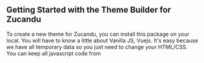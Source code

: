 ## Getting Started with the Theme Builder for Zucandu

<p>To create a new theme for Zucandu, you can install this package on your local. You will have to know a little about Vanilla JS, Vuejs. It's easy because we have all temporary data so you just need to change your HTML/CSS. You can keep all javascript code from <script> tag in Vue components if you don't know much about JS or Vue.</p>

<p>In this package, we have made it simple so that you can create a new theme. All data are .json files and you can see them in <code>/storage/app/public/data/</code>. When you complete the theme, you must create the package with the following structure. You can upload your theme to zucandu.com site and earn money.</p>
<div>_theme_name</div>
<div>____assets (your images)</div>
<div>____templates</div>
<div>_______storefront (where you work on)</div>
<div>__________plugins</div>
<div>__________scss</div>
<div>__________templates</div>
<div>__________...(Vue component .vue)</div>

## Setup Local Server and Install the Theme Builder

<p>Download the package and extract the package on your destination folder.</p>

<ol>
    <li><code>npm install</code></li>
    <li><code>php composer.phar update --no-scripts</code></li>
    <li>Change <code>.env.example</code> to <code>.env</code></li>    
    <li><code>php artisan storage:link</code></li>
    <li><code>php artisan key:generate</code></li>
    <li><a href="https://drive.google.com/file/d/1nLrHTi4IGx7_zQJock1Zgh4riysCE8sy/view?usp=sharing" target="_blank">Download the data.zip</a> and extract it in <code>/storage/app/public</code>. This zip file includes .json data and images for the example theme.</li>
    <li>Open 2 CLI and run: <code>npm run watch</code> and <code>php artisan serve</code></li>
    <li>Open: <a href="http://localhost:8000" target="_blank">http://localhost:8000</a> and enjoy!</li>
</ol>

## How to Work

<p>All of theme files will be located at <code>/resources/js/components/themes/default/</code>. When you complete, you can pack your theme with above structure and upload your theme to https://zucandu.com</p>

## Some notes:

<p>- This package comes with everything needed to create a new Zucandu theme. You just need to know HTML CSS or SCSS. Kinda easy! Also, if you want to learn about Vuejs, this is a good package to start with.</p>
<p>- When you customize the layout on the product listing, the filter feature will not apply when you selected the filter option because all of data is temporary from <code>/storage/app/public/data/</code> however it should work when the URL looks like this:</p>

<p><code>http://localhost:8000/category/appliances?flt=m:2|m:3|a:1-2|r:4|p:100-120</code></p>

<p>- You can easy to change your data from <code>/storage/app/public/data/</code>. Keep all of fields and only change the data if it's necessary.</p>
